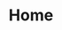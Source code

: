 ---
layout: layout.njk
title: Home
stylesheet: index.css
infoText: "WHAT WE'VE BEEN UP TO:"

preloadImages:
  - "assets/Drawing Images/2/Head.png"
  - "assets/Drawing Images/2/Torso.png"
  - "assets/Drawing Images/2/Upper Arm.png"
  - "assets/Drawing Images/2/Lower Arm.png"
  - "assets/Drawing Images/2/Right Hand.png"
  - "assets/Drawing Images/2/Hammer.png"
  - "assets/Drawing Images/2/Left hand.png"
  - "assets/Drawing Images/2/Upper Leg.png"
  - "assets/Drawing Images/2/Lower Leg.png"
  - "assets/Drawing Images/2/Feet.png"

backgroundImages:
  - { src: "assets/Drawing Images/Film insert/Film Border Blurry Edges1.png", class: "film-border" }
  - { src: "assets/Drawing Images/Film insert/background-lights.png", class: "shadow-lights" }

environmentImages:
  - { src: "assets/Drawing Images/2/Overhead-Lamp.png", class: "lamp" }

figureImages:
  - name: "right-arm-swing"
    images:
      - { src: "assets/Drawing Images/2/Upper Arm.png", class: "upper-arm" }
      - { src: "assets/Drawing Images/2/Lower Arm.png", class: "lower-arm" }
      - { src: "assets/Drawing Images/2/Right Hand.png", class: "right-hand" }
      - { src: "assets/Drawing Images/2/Hammer.png", class: "hammer" }

  - name: "lower-left-arm-slide"
    images:
      - { src: "assets/Drawing Images/2/Lower Arm.png", class: "lower-left-arm" }
      - { src: "assets/Drawing Images/2/Left hand.png", class: "left-hand" }

  - name: "static-figure"
    images:
      - { src: "assets/Drawing Images/2/Head.png", class: "head" }
      - { src: "assets/Drawing Images/2/Torso.png", class: "torso" }
      - { src: "assets/Drawing Images/2/Upper Arm.png", class: "upper-left-arm" }
      - { src: "assets/Drawing Images/2/Upper Leg.png", class: "upper-leg" }
      - { src: "assets/Drawing Images/2/Lower Leg.png", class: "lower-leg" }
      - { src: "assets/Drawing Images/2/Feet.png", class: "feet" }
---